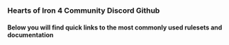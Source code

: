 ### Hearts of Iron 4 Community Discord Github
#### Below you will find quick links to the most commonly used rulesets and documentation